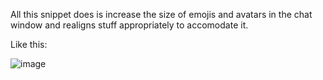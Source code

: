 All this snippet does is increase the size of emojis and avatars in the chat window and realigns stuff appropriately to accomodate it.

Like this:

![image](https://github.com/user-attachments/assets/cafc1829-814c-4055-9a1f-17508b1083c5)
